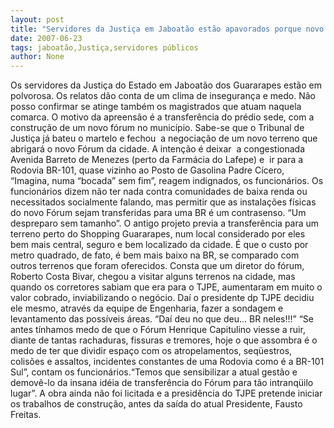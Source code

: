 ```yaml
---
layout: post
title: "Servidores da Justiça em Jaboatão estão apavorados porque novo fórum vai parar numa bocada"
date: 2007-06-23
tags: jaboatão,Justiça,servidores públicos
author: None
---
```

Os servidores da Justi&ccedil;a do Estado em Jaboat&atilde;o dos Guararapes est&atilde;o em polvorosa.
Os relatos d&atilde;o conta de um clima de inseguran&ccedil;a e medo. N&atilde;o posso confirmar se atinge tamb&eacute;m os magistrados que atuam naquela comarca.
O motivo da apreens&atilde;o &eacute; a transfer&ecirc;ncia do pr&eacute;dio sede, com a constru&ccedil;&atilde;o de um novo f&oacute;rum no munic&iacute;pio.
Sabe-se que o Tribunal de Justi&ccedil;a j&aacute; bateu o martelo e fechou&nbsp; a negocia&ccedil;&atilde;o de um novo terreno que abrigar&aacute; o novo F&oacute;rum da cidade. 
A inten&ccedil;&atilde;o &eacute; deixar&nbsp; a congestionada Avenida Barreto de Menezes (perto da Farm&aacute;cia do Lafepe) e&nbsp; ir para a Rodovia BR-101, quase vizinho ao Posto de Gasolina Padre C&iacute;cero,
&ldquo;Imagina, numa &ldquo;bocada&rdquo; sem fim&rdquo;, reagem indignados, os funcion&aacute;rios. 
Os funcion&aacute;rios dizem n&atilde;o ter nada contra comunidades de baixa renda ou necessitados socialmente falando, mas permitir que as instala&ccedil;&otilde;es f&iacute;sicas do novo F&oacute;rum sejam transferidas para uma BR &eacute; um contrasenso. &ldquo;Um despreparo sem tamanho&rdquo;.
O antigo projeto previa a transfer&ecirc;ncia para um terreno perto do Shopping Guararapes, num local considerado por eles bem mais central, seguro e bem localizado da cidade.
&Eacute; que o custo por metro quadrado, de fato, &eacute; bem mais baixo na BR, se comparado com outros terrenos que foram oferecidos.
Consta que um diretor do f&oacute;rum, Roberto Costa Bivar, chegou a visitar alguns terrenos na cidade, mas quando os corretores sabiam que era para o TJPE, aumentaram em muito o valor cobrado, inviabilizando o neg&oacute;cio. Da&iacute; o presidente dp TJPE decidiu ele mesmo, atrav&eacute;s da equipe de Engenharia, fazer a sondagem e levantamento das poss&iacute;veis &aacute;reas. &ldquo;Da&iacute; deu no que deu... BR neles!!!&rdquo;
&ldquo;Se antes t&iacute;nhamos medo de que o F&oacute;rum Henrique Capitulino viesse a ruir, diante de tantas rachaduras, fissuras e tremores, hoje o que assombra &eacute; o medo de ter que dividir espa&ccedil;o com os atropelamentos, seq&uuml;estros, colis&otilde;es e assaltos, incidentes constantes de uma Rodovia como &eacute; a BR-101 Sul&rdquo;, contam os funcion&aacute;rios.&ldquo;Temos que sensibilizar a atual gest&atilde;o e demov&ecirc;-lo da insana id&eacute;ia de transfer&ecirc;ncia do F&oacute;rum para t&atilde;o intranq&uuml;ilo lugar&rdquo;.
A obra ainda n&atilde;o foi licitada e a presid&ecirc;ncia do TJPE pretende iniciar os trabalhos de constru&ccedil;&atilde;o, antes da sa&iacute;da do atual Presidente, Fausto Freitas. 